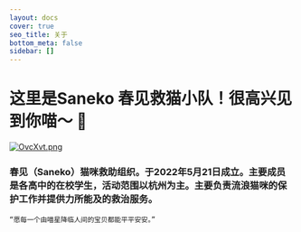 ```yaml
---
layout: docs
cover: true
seo_title: 关于
bottom_meta: false
sidebar: []
---
```


# 这里是Saneko 春见救猫小队！很高兴见到你喵～ 👋

[![OvcXvt.png](https://s1.ax1x.com/2022/05/22/OvcXvt.png)](https://imgtu.com/i/OvcXvt)

### 春见（Saneko）猫咪救助组织。于2022年5月21日成立。主要成员是各高中的在校学生，活动范围以杭州为主。主要负责流浪猫咪的保护工作并提供力所能及的救治服务。

    “愿每一个由喵星降临人间的宝贝都能平平安安。”